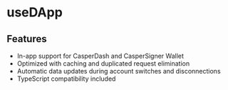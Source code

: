 # useDApp

## Features
- In-app support for CasperDash and CasperSigner Wallet
- Optimized with caching and duplicated request elimination
- Automatic data updates during account switches and disconnections
- TypeScript compatibility included
